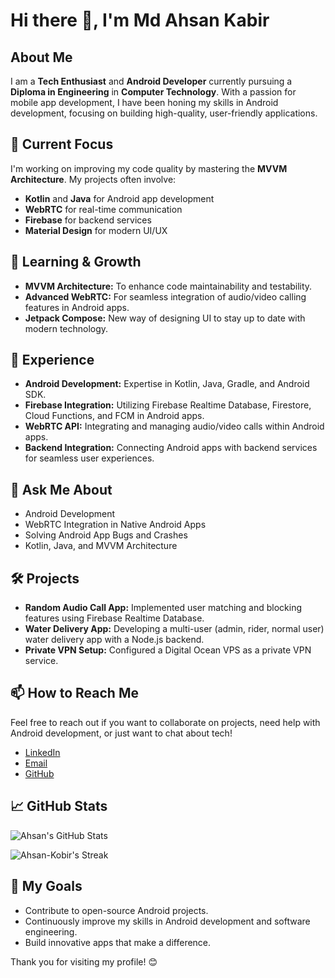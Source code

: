 # Hi there 👋, I'm Md Ahsan Kabir

## About Me
I am a **Tech Enthusiast** and **Android Developer** currently pursuing a **Diploma in Engineering** in **Computer Technology**. With a passion for mobile app development, I have been honing my skills in Android development, focusing on building high-quality, user-friendly applications.

## 🔭 Current Focus
I'm working on improving my code quality by mastering the **MVVM Architecture**. My projects often involve:
- **Kotlin** and **Java** for Android app development
- **WebRTC** for real-time communication
- **Firebase** for backend services
- **Material Design** for modern UI/UX

## 🌱 Learning & Growth
- **MVVM Architecture:** To enhance code maintainability and testability.
- **Advanced WebRTC:** For seamless integration of audio/video calling features in Android apps.
- **Jetpack Compose:** New way of designing UI to stay up to date with modern technology.

## 💼 Experience
- **Android Development:** Expertise in Kotlin, Java, Gradle, and Android SDK.
- **Firebase Integration:** Utilizing Firebase Realtime Database, Firestore, Cloud Functions, and FCM in Android apps.
- **WebRTC API:** Integrating and managing audio/video calls within Android apps.
- **Backend Integration:** Connecting Android apps with backend services for seamless user experiences.

## 💬 Ask Me About
- Android Development
- WebRTC Integration in Native Android Apps
- Solving Android App Bugs and Crashes
- Kotlin, Java, and MVVM Architecture

## 🛠️ Projects
- **Random Audio Call App:** Implemented user matching and blocking features using Firebase Realtime Database.
- **Water Delivery App:** Developing a multi-user (admin, rider, normal user) water delivery app with a Node.js backend.
- **Private VPN Setup:** Configured a Digital Ocean VPS as a private VPN service.

## 📫 How to Reach Me
Feel free to reach out if you want to collaborate on projects, need help with Android development, or just want to chat about tech!

- [LinkedIn](https://www.linkedin.com/in/kabir-md-ahsan/)
- [Email](mailto:kobirmdahsan@gmail.com)
- [GitHub](https://github.com/Ahsan-Kobir)

## 📈 GitHub Stats
![Ahsan's GitHub Stats](https://githubstats-kappa.vercel.app/api?username=Ahsan-Kobir&show_icons=true&theme=radical)

![Ahsan-Kobir's Streak](https://githubstats-kappa.vercel.app/api?user=Ahsan-Kobir&theme=radical&hide_border=false)

## 🚀 My Goals
- Contribute to open-source Android projects.
- Continuously improve my skills in Android development and software engineering.
- Build innovative apps that make a difference.

Thank you for visiting my profile! 😊
